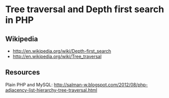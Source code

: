 Tree traversal and Depth first search in PHP
=================================================

Wikipedia
------------

- http://en.wikipedia.org/wiki/Depth-first_search
- http://en.wikipedia.org/wiki/Tree_traversal

Resources
------------
Plain PHP and MySQL: http://salman-w.blogspot.com/2012/08/php-adjacency-list-hierarchy-tree-traversal.html